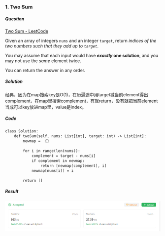 ### 1. Two Sum

##### Question

[Two Sum - LeetCode](https://leetcode.com/problems/two-sum/)

Given an array of integers `nums` and an integer `target`, return *indices of the two numbers such that they add up to `target`*.

You may assume that each input would have ***exactly* one solution**, and you may not use the *same* element twice.

You can return the answer in any order.



##### Solution

 经典，因为在map搜索key是O(1)，在历遍途中用target减当前element得出complement，在map里搜索complement，有就return，没有就把当前element当成可以key放进map里，value是index。



##### Code

```
class Solution:
    def twoSum(self, nums: List[int], target: int) -> List[int]:
        newmap =  {}

        for i in range(len(nums)):
            complement = target - nums[i]
            if complement in newmap:
                return [newmap[complement], i]
            newmap[nums[i]] = i
        
        return []
```



##### Result

![image-20230804145536547](./assets/image-20230804145536547.png)
